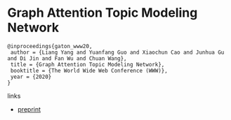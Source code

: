 # Graph Attention Topic Modeling Network

```
@inproceedings{gaton_www20,
 author = {Liang Yang and Yuanfang Guo and Xiaochun Cao and Junhua Gu and Di Jin and Fan Wu and Chuan Wang},
 title = {Graph Attention Topic Modeling Network},
 booktitle = {The World Wide Web Conference (WWW)},
 year = {2020}
} 
```

links
- [preprint](https://yangliang.github.io/pdf/www20.pdf)
